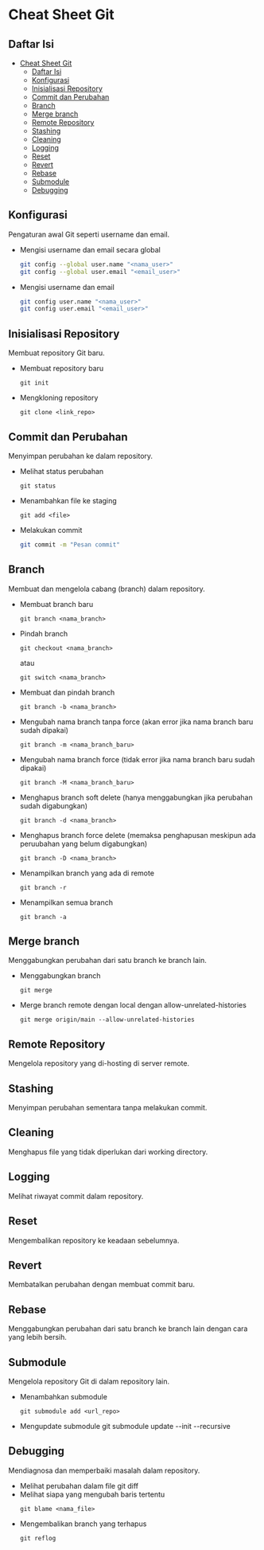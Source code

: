# Cheat Sheet Git
## Daftar Isi
- [Cheat Sheet Git](#cheat-sheet-git)
  - [Daftar Isi](#daftar-isi)
  - [Konfigurasi](#konfigurasi)
  - [Inisialisasi Repository](#inisialisasi-repository)
  - [Commit dan Perubahan](#commit-dan-perubahan)
  - [Branch](#branch)
  - [Merge branch](#merge-branch)
  - [Remote Repository](#remote-repository)
  - [Stashing](#stashing)
  - [Cleaning](#cleaning)
  - [Logging](#logging)
  - [Reset](#reset)
  - [Revert](#revert)
  - [Rebase](#rebase)
  - [Submodule](#submodule)
  - [Debugging](#debugging)
## Konfigurasi
Pengaturan awal Git seperti username dan email.
- Mengisi username dan email secara global
  ```sh
  git config --global user.name "<nama_user>"
  git config --global user.email "<email_user>"
  ```
- Mengisi username dan email
  ```sh
  git config user.name "<nama_user>"
  git config user.email "<email_user>"
  ```
## Inisialisasi Repository
Membuat repository Git baru.
- Membuat repository baru
  ```
  git init
  ```
- Mengkloning repository
  ```
  git clone <link_repo>
  ```
## Commit dan Perubahan
Menyimpan perubahan ke dalam repository.
- Melihat status perubahan
  ```
  git status
  ```
- Menambahkan file ke staging
  ```
  git add <file>
  ```
- Melakukan commit
  ```sh
  git commit -m "Pesan commit"
  ```
## Branch
Membuat dan mengelola cabang (branch) dalam repository.
- Membuat branch baru
  ```
  git branch <nama_branch>
  ```
- Pindah branch
  ```
  git checkout <nama_branch>
  ```
  atau
  ```
  git switch <nama_branch>
  ```
- Membuat dan pindah branch
  ```
  git branch -b <nama_branch>
  ```
- Mengubah nama branch tanpa force (akan error jika nama branch baru sudah dipakai)
  ```
  git branch -m <nama_branch_baru>
  ```
- Mengubah nama branch force (tidak error jika nama branch baru sudah dipakai)
  ```
  git branch -M <nama_branch_baru>
  ```
- Menghapus branch soft delete (hanya menggabungkan jika perubahan sudah digabungkan)
  ```
  git branch -d <nama_branch>
  ```
- Menghapus branch force delete (memaksa penghapusan meskipun ada peruubahan yang belum digabungkan)
  ```
  git branch -D <nama_branch>
  ```
- Menampilkan branch yang ada di remote
  ```
  git branch -r
  ```
- Menampilkan semua branch
  ```
  git branch -a
  ```
## Merge branch
Menggabungkan perubahan dari satu branch ke branch lain.
- Menggabungkan branch
  ```
  git merge
  ```  
- Merge branch remote dengan local dengan allow-unrelated-histories
  ```
  git merge origin/main --allow-unrelated-histories
  ```
## Remote Repository
Mengelola repository yang di-hosting di server remote.
## Stashing
Menyimpan perubahan sementara tanpa melakukan commit.
## Cleaning
Menghapus file yang tidak diperlukan dari working directory.
## Logging
Melihat riwayat commit dalam repository.
## Reset
Mengembalikan repository ke keadaan sebelumnya.
## Revert
Membatalkan perubahan dengan membuat commit baru.
## Rebase
Menggabungkan perubahan dari satu branch ke branch lain dengan cara yang lebih bersih.

## Submodule
Mengelola repository Git di dalam repository lain.
- Menambahkan submodule
  ```
  git submodule add <url_repo>
  ```
- Mengupdate submodule
  git submodule update --init --recursive
## Debugging
Mendiagnosa dan memperbaiki masalah dalam repository.
- Melihat perubahan dalam file
  git diff
- Melihat siapa yang mengubah baris tertentu
  ```
  git blame <nama_file>
  ```
- Mengembalikan branch yang terhapus
  ```
  git reflog
  ```